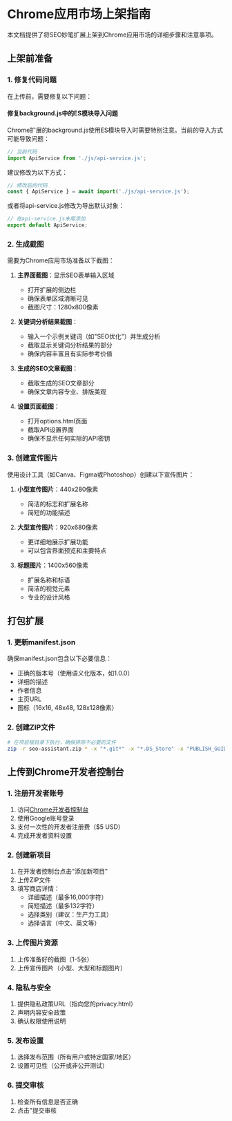 # Chrome应用市场上架指南

本文档提供了将SEO妙笔扩展上架到Chrome应用市场的详细步骤和注意事项。

## 上架前准备

### 1. 修复代码问题

在上传前，需要修复以下问题：

#### 修复background.js中的ES模块导入问题

Chrome扩展的background.js使用ES模块导入时需要特别注意。当前的导入方式可能导致问题：

```javascript
// 当前代码
import ApiService from './js/api-service.js';
```

建议修改为以下方式：

```javascript
// 修改后的代码
const { ApiService } = await import('./js/api-service.js');
```

或者将api-service.js修改为导出默认对象：

```javascript
// 在api-service.js末尾添加
export default ApiService;
```

### 2. 生成截图

需要为Chrome应用市场准备以下截图：

1. **主界面截图**：显示SEO表单输入区域
   - 打开扩展的侧边栏
   - 确保表单区域清晰可见
   - 截图尺寸：1280x800像素

2. **关键词分析结果截图**：
   - 输入一个示例关键词（如"SEO优化"）并生成分析
   - 截取显示关键词分析结果的部分
   - 确保内容丰富且有实际参考价值

3. **生成的SEO文章截图**：
   - 截取生成的SEO文章部分
   - 确保文章内容专业、排版美观

4. **设置页面截图**：
   - 打开options.html页面
   - 截取API设置界面
   - 确保不显示任何实际的API密钥

### 3. 创建宣传图片

使用设计工具（如Canva、Figma或Photoshop）创建以下宣传图片：

1. **小型宣传图片**：440x280像素
   - 简洁的标志和扩展名称
   - 简短的功能描述

2. **大型宣传图片**：920x680像素
   - 更详细地展示扩展功能
   - 可以包含界面预览和主要特点

3. **标题图片**：1400x560像素
   - 扩展名称和标语
   - 简洁的视觉元素
   - 专业的设计风格

## 打包扩展

### 1. 更新manifest.json

确保manifest.json包含以下必要信息：

- 正确的版本号（使用语义化版本，如1.0.0）
- 详细的描述
- 作者信息
- 主页URL
- 图标（16x16, 48x48, 128x128像素）

### 2. 创建ZIP文件

```bash
# 在项目根目录下执行，确保排除不必要的文件
zip -r seo-assistant.zip * -x "*.git*" -x "*.DS_Store" -x "PUBLISH_GUIDE.md" -x "CHROME_STORE_GUIDE.md"
```

## 上传到Chrome开发者控制台

### 1. 注册开发者账号

1. 访问[Chrome开发者控制台](https://chrome.google.com/webstore/devconsole/)
2. 使用Google账号登录
3. 支付一次性的开发者注册费（$5 USD）
4. 完成开发者资料设置

### 2. 创建新项目

1. 在开发者控制台点击"添加新项目"
2. 上传ZIP文件
3. 填写商店详情：
   - 详细描述（最多16,000字符）
   - 简短描述（最多132字符）
   - 选择类别（建议：生产力工具）
   - 选择语言（中文、英文等）

### 3. 上传图片资源

1. 上传准备好的截图（1-5张）
2. 上传宣传图片（小型、大型和标题图片）

### 4. 隐私与安全

1. 提供隐私政策URL（指向您的privacy.html）
2. 声明内容安全政策
3. 确认权限使用说明

### 5. 发布设置

1. 选择发布范围（所有用户或特定国家/地区）
2. 设置可见性（公开或非公开测试）

### 6. 提交审核

1. 检查所有信息是否正确
2. 点击"提交审核